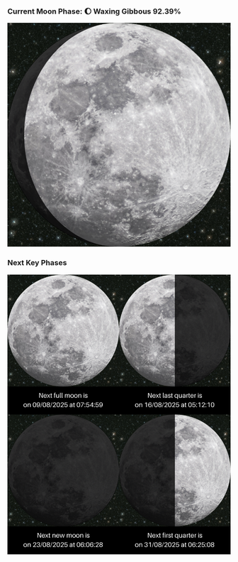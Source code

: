 ### Current Moon Phase: 🌔 Waxing Gibbous 92.39%
![Moon Phase](moonphase.png)
### Next Key Phases
![Gallery](gallery.png)